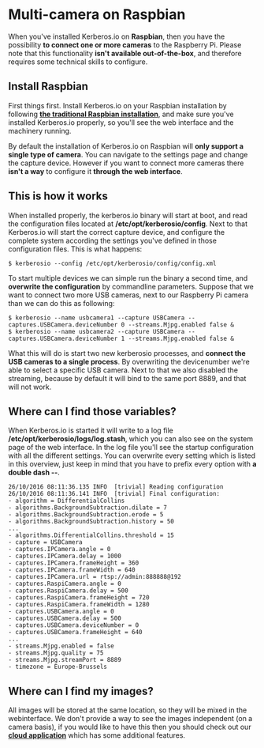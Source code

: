 # Multi-camera on Raspbian

When you've installed Kerberos.io on **Raspbian**, then you have the possibility **to connect one or more cameras** to the Raspberry Pi. Please note that this functionality **isn't available out-of-the-box**, and therefore requires some technical skills to configure. 

## Install Raspbian

First things first. Install Kerberos.io on your Raspbian installation by following [**the traditional Raspbian installation**](/installation/raspbian), and make sure you've installed Kerberos.io properly, so you'll see the web interface and the machinery running.

By default the installation of Kerberos.io on Raspbian will **only support a single type of camera**. You can navigate to the settings page and change the capture device. However if you want to connect more cameras there **isn't a way** to configure it **through the web interface**.

## This is how it works

When installed properly, the kerberos.io binary will start at boot, and read the configuration files located at **/etc/opt/kerberosio/config**. Next to that Kerberos.io will start the correct capture device, and configure the complete system according the settings you've defined in those configuration files. This is what happens:

	$ kerberosio --config /etc/opt/kerberosio/config/config.xml


To start multiple devices we can simple run the binary a second time, and **overwrite the configuration** by commandline parameters. Suppose that we want to connect two more USB cameras, next to our Raspberry Pi camera than we can do this as following:

	$ kerberosio --name usbcamera1 --capture USBCamera --captures.USBCamera.deviceNumber 0 --streams.Mjpg.enabled false &
	$ kerberosio --name usbcamera2 --capture USBCamera --captures.USBCamera.deviceNumber 1 --streams.Mjpg.enabled false &

What this will do is start two new kerberosio processes, and **connect the USB cameras to a single process**. By overwriting the devicenumber we're able to select a specific USB camera. Next to that we also disabled the streaming, because by default it will bind to the same port 8889, and that will not work.

## Where can I find those variables?

When Kerberos.io is started it will write to a log file **/etc/opt/kerberosio/logs/log.stash**, which you can also see on the system page of the web interface. In the log file you'll see the startup configuration with all the different settings. You can overwrite every setting which is listed in this overview, just keep in mind that you have to prefix every option with **a double dash --**.

	26/10/2016 08:11:36.135 INFO  [trivial] Reading configuration
	26/10/2016 08:11:36.141 INFO  [trivial] Final configuration:
	- algorithm = DifferentialCollins
	- algorithms.BackgroundSubtraction.dilate = 7
	- algorithms.BackgroundSubtraction.erode = 5
	- algorithms.BackgroundSubtraction.history = 50
	...
	- algorithms.DifferentialCollins.threshold = 15
	- capture = USBCamera
	- captures.IPCamera.angle = 0
	- captures.IPCamera.delay = 1000
	- captures.IPCamera.frameHeight = 360
	- captures.IPCamera.frameWidth = 640
	- captures.IPCamera.url = rtsp://admin:888888@192
	- captures.RaspiCamera.angle = 0
	- captures.RaspiCamera.delay = 500
	- captures.RaspiCamera.frameHeight = 720
	- captures.RaspiCamera.frameWidth = 1280
	- captures.USBCamera.angle = 0
	- captures.USBCamera.delay = 500
	- captures.USBCamera.deviceNumber = 0
	- captures.USBCamera.frameHeight = 640
	...
	- streams.Mjpg.enabled = false
	- streams.Mjpg.quality = 75
	- streams.Mjpg.streamPort = 8889
	- timezone = Europe-Brussels

## Where can I find my images?

All images will be stored at the same location, so they will be mixed in the webinterface. We don't provide a way to see the images independent (on a camera basis), if you would like to have this then you should check out our [**cloud application**](https://cloud.kerberos.io) which has some additional features.

